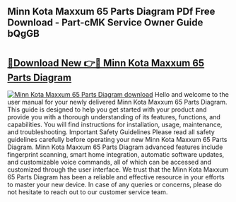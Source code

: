 ## Minn Kota Maxxum 65 Parts Diagram PDf Free Download - Part-cMK Service Owner Guide bQgGB

# <h2><a href="http://dfqhlzk.blite.top/?on=Minn+Kota+Maxxum+65+Parts+Diagram">🔗Download New 👉🔴 Minn Kota Maxxum 65 Parts Diagram</a></h2>

[![Minn Kota Maxxum 65 Parts Diagram download](https://i.imgur.com/lujVjoI.png)](http://dfqhlzk.blite.top/?on=Minn+Kota+Maxxum+65+Parts+Diagram)
Hello and welcome to the user manual for your newly delivered Minn Kota Maxxum 65 Parts Diagram. This guide is designed to help you get started with your product and provide you with a thorough understanding of its features, functions, and capabilities. You will find instructions for installation, usage, maintenance, and troubleshooting. Important Safety Guidelines Please read all safety guidelines carefully before operating your new Minn Kota Maxxum 65 Parts Diagram. Minn Kota Maxxum 65 Parts Diagram advanced features include fingerprint scanning, smart home integration, automatic software updates, and customizable voice commands, all of which can be accessed and customized through the user interface. We trust that the Minn Kota Maxxum 65 Parts Diagram has been a reliable and effective resource in your efforts to master your new device. In case of any queries or concerns, please do not hesitate to reach out to our customer service team.
